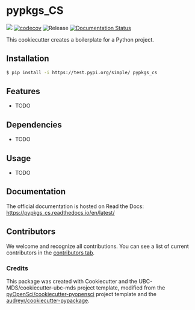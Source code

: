# pypkgs_CS 

![](https://github.com/calsvein/pypkgs_cs/workflows/build/badge.svg) [![codecov](https://codecov.io/gh/calsvein/pypkgs_cs/branch/main/graph/badge.svg)](https://codecov.io/gh/calsvein/pypkgs_cs) ![Release](https://github.com/calsvein/pypkgs_cs/workflows/Release/badge.svg) [![Documentation Status](https://readthedocs.org/projects/pypkgs_cs/badge/?version=latest)](https://pypkgs_cs.readthedocs.io/en/latest/?badge=latest)

This cookiecutter creates a boilerplate for a Python project.

## Installation

```bash
$ pip install -i https://test.pypi.org/simple/ pypkgs_cs
```

## Features

- TODO

## Dependencies

- TODO

## Usage

- TODO

## Documentation

The official documentation is hosted on Read the Docs: https://pypkgs_cs.readthedocs.io/en/latest/

## Contributors

We welcome and recognize all contributions. You can see a list of current contributors in the [contributors tab](https://github.com/calsvein/pypkgs_cs/graphs/contributors).

### Credits

This package was created with Cookiecutter and the UBC-MDS/cookiecutter-ubc-mds project template, modified from the [pyOpenSci/cookiecutter-pyopensci](https://github.com/pyOpenSci/cookiecutter-pyopensci) project template and the [audreyr/cookiecutter-pypackage](https://github.com/audreyr/cookiecutter-pypackage).
